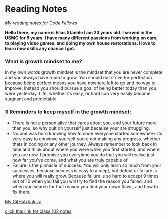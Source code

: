 # Reading Notes
*My reading notes for Code Fellows*

**Hello there, my name is Elias Staehle I am 23 years old. I served in the USMC for 5 years. I have many different passions from working on cars, to playing video games, and doing my own house restorations. I love to learn new skills any chance I get.**

### What is growth mindset to me?
In my own words growth mindset is the mindset that you are never complete and you always have room to grow. You should not strive for perfection because being perfect means you have nowhere left to go and no way to improve. Instead you should pursue a goal of being better today than you were yesterday. Life, whether its easy, or hard can very easily become stagnant and predictable.

### 3 Reminders to keep myself in the growth mindset:

- There is not a person alive that cares about you, and your future more than you, so why quit on yourself just because your are struggling.
- No one was born knowing how to code everyone started somewhere. Its very easy to convinve yourself youre not making any progress. whether thats in coding or any other journey. Always remember to look back in time and think about where you were when you first started, and where you are now. I promise you everytime you do that you will realise just how far you've come, and what you are truly capable of.
- Failure is the pinnacle of success. You will only learn so much from your successes, because success is easy to accept, but defeat or failure is where you will really grow. Because failure is so hard to accept 9 times out of 10 when you fail you will try to find the reason you failed, and when you search for that reason you find your oown flaws, and how to fix them.

[My GitHub link is:](https://github.com/EDStaehle)

[click this link for class 102 notes](https://edstaehle.github.io/Reading-Notes/class102notes)



